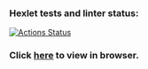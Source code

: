 ### Hexlet tests and linter status:
[![Actions Status](https://github.com/hitriylis/frontend-project-11/workflows/hexlet-check/badge.svg)](https://github.com/hitriylis/frontend-project-11/actions)

### Click [here](https://frontend-project-11-navy-xi.vercel.app/) to view in browser.